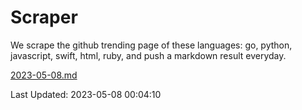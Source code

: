 # Scraper

We scrape the github trending page of these languages: go, python, javascript, swift, html, ruby, and push a markdown result everyday.

[2023-05-08.md](https://github.com/henson/Scraper/blob/master/2023-05-08.md)

Last Updated: 2023-05-08 00:04:10
